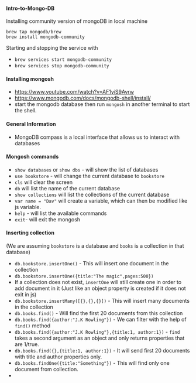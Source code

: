 #### Intro-to-Mongo-DB

Installing community version of mongoDB in local machine
```
brew tap mongodb/brew
brew install mongodb-community
```

Starting and stopping the service with 
- `brew services start mongodb-community`
- `brew services stop mongodb-community`

#### Installing mongosh
- https://www.youtube.com/watch?v=AF1yiS9Avrw
- https://www.mongodb.com/docs/mongodb-shell/install/
- start the mongodb database then run `mongosh` in another terminal to start the shell.

#### General Information
- MongoDB compass is a local interface that allows us to interact with databases


#### Mongosh commands
- `show databases` or `show dbs` - will show the list of databases
- `use bookstore` - will change the current database to `bookstore`
- `cls` will clear the screen
- `db` will list the name of the current database
- `show collections` will list the collections of the current database
- `var name = "Dav"` will create a variable, which can then be modified like js variable.
- `help` -  will list the available commands
- `exit`- will exit the mongosh

#### Inserting collection 
(We are assuming `bookstore` is a database and `books` is a collection in that database)
- `db.bookstore.insertOne()` - This will insert one document in the collection
- `db.bookstore.insertOne({title:"The magic",pages:500})` 
- If a collection does not exist, `insertOne` will still create one in order to add document in it (Just like an object property is created if it does not exit in js)
- `db.bookstore.insertMany([{},{},{}])` - This will insert many documents in the collection
- `db.books.find()` - Will find the first 20 documents from this collection
- `db.books.find({author:"J.K Rowling"})` - We can filter with the help of `find()` method
- `db.books.find({author:"J.K Rowling"},{title:1, author:1})` - `find` takes a second argument as an object and only returns properties that are 1/true.
- `db.books.find({},{title:1, author:1})` - It will send first 20 documents with title and author properties only.
- `db.books.findOne({title:"Something"})` - This will find only one document from collection.
- 


